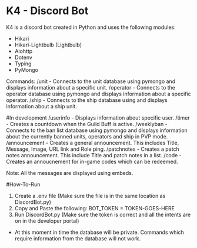 # K4 - Discord Bot

K4 is a discord bot created in Python and uses the following modules:
- Hikari
- Hikari-Lightbulb (Lightbulb)
- Aiohttp
- Dotenv
- Typing
- PyMongo

Commands:
/unit           - Connects to the unit database using pymongo and displays information about a specific unit.
/operator       - Connects to the operator database using pymongo and displays information about a specific operator.
/ship           - Connects to the ship database using and displays information about a ship unit.

#In development
/userinfo       - Displays information about specific user.
/timer          - Creates a countdown when the Guild Buff is active. 
/weeklyban      - Connects to the ban list database using pymongo and displays information about the currently banned units, operators and ship in PVP mode.
/announcement   - Creates a general announcement. This includes Title, Message, Image, URL link and Role ping.
/patchnotes     - Creates a patch notes announcement. This include Title and patch notes in a list.
/code           - Creates an annoucnement for in-game codes which can be redeemed.

Note: All the messages are displayed using embeds. 

#How-To-Run
1. Create a .env file (Make sure the file is in the same location as DiscordBot.py)
2. Copy and Paste the following:
  BOT_TOKEN = TOKEN-GOES-HERE 
3. Run DiscordBot.py (Make sure the token is correct and all the intents are on in the developer portal)

- At this moment in time the database will be private. Commands which require information from the database will not work.
